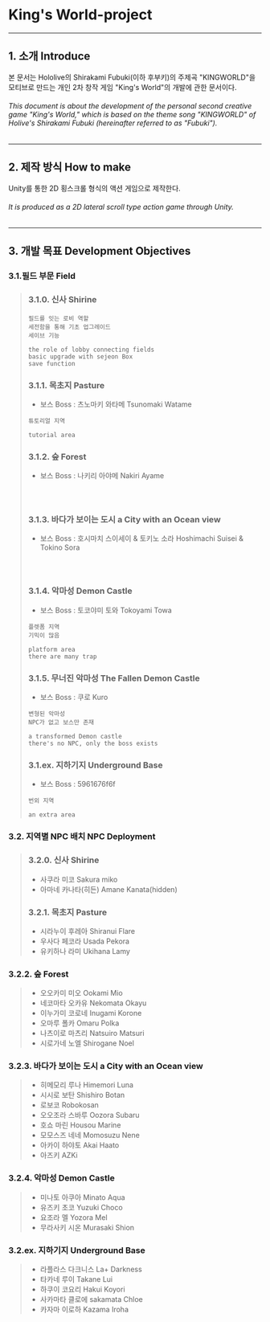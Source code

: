 # King's World-project
*****
## 1. 소개 Introduce
 본 문서는 Hololive의 Shirakami Fubuki(이하 후부키)의 주제곡 "KINGWORLD"을 모티브로 만드는 개인 2차 창작 게임 "King's World"의 개발에 관한 문서이다.
###### This document is about the development of the personal second creative game "King's World," which is based on the theme song "KINGWORLD" of Holive's Shirakami Fubuki (hereinafter referred to as "Fubuki").


*****


## 2. 제작 방식 How to make
 Unity를 통한 2D 횡스크롤 형식의 액션 게임으로 제작한다.
 ###### It is produced as a 2D lateral scroll type action game through Unity.



*****



## 3. 개발 목표 Development Objectives
### 3.1.필드 부문 Field
>### 3.1.0. 신사 Shirine
> ```
> 필드를 잇는 로비 역할
> 세전함을 통해 기초 업그레이드
> 세이브 기능
>
> the role of lobby connecting fields
> basic upgrade with sejeon Box
> save function
> ```
>### 3.1.1. 목초지 Pasture
> * 보스 Boss : 츠노마키 와타메 Tsunomaki Watame
> ```
> 튜토리얼 지역
>
> tutorial area
> ```
>### 3.1.2. 숲 Forest
> * 보스 Boss : 나키리 아야메 Nakiri Ayame
> ```
> 
>
>
> ```
>### 3.1.3. 바다가 보이는 도시 a City with an Ocean view
> * 보스 Boss : 호시마치 스이세이 & 토키노 소라 Hoshimachi Suisei & Tokino Sora
> ```
> 
>
>
> ```
>### 3.1.4. 악마성 Demon Castle
> * 보스 Boss : 토코야미 토와 Tokoyami Towa
> ```
> 플렛폼 지역
> 기믹이 많음
>
> platform area
> there are many trap
> ```
>### 3.1.5. 무너진 악마성 The Fallen Demon Castle
> * 보스 Boss : 쿠로 Kuro
> ```
> 변형된 악마성
> NPC가 없고 보스만 존재
>
> a transformed Demon castle
> there's no NPC, only the boss exists
> ```
>### 3.1.ex. 지하기지 Underground Base
> * 보스 Boss : 5961676f6f
> ```
> 번외 지역
>
> an extra area
> ```
### 3.2. 지역별 NPC 배치 NPC Deployment
>### 3.2.0. 신사 Shirine
>* 사쿠라 미코 Sakura miko
>* 아마네 카나타(히든) Amane Kanata(hidden)
>### 3.2.1. 목초지 Pasture
>* 시라누이 후레아 Shiranui Flare
>* 우사다 페코라 Usada Pekora
>* 유키하나 라미 Ukihana Lamy
### 3.2.2. 숲 Forest
>* 오오카미 미오 Ookami Mio
>* 네코마타 오카유 Nekomata Okayu
>* 이누가미 코로네 Inugami Korone
>* 오마루 폴카 Omaru Polka
>* 나츠이로 마츠리 Natsuiro Matsuri
>* 시로가네 노엘 Shirogane Noel
### 3.2.3. 바다가 보이는 도시 a City with an Ocean view
>* 히메모리 루나 Himemori Luna
>* 시시로 보탄 Shishiro Botan
>* 로보코 Robokosan
>* 오오조라 스바루 Oozora Subaru
>* 호쇼 마린 Housou Marine
>* 모모스즈 네네 Momosuzu Nene
>* 아카이 하야토 Akai Haato
>* 아즈키 AZKi
### 3.2.4. 악마성 Demon Castle
>* 미나토 아쿠아 Minato Aqua
>* 유즈키 초코 Yuzuki Choco
>* 요조라 멜 Yozora Mel
>* 무라사키 시온 Murasaki Shion
### 3.2.ex. 지하기지 Underground Base
>* 라플라스 다크니스 La+ Darkness
>* 타카네 루이 Takane Lui
>* 하쿠이 코요리 Hakui Koyori
>* 사카마타 클로에 sakamata Chloe
>* 카자마 이로하 Kazama Iroha
